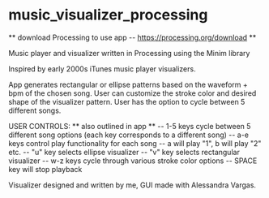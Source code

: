 # music_visualizer_processing

** download Processing to use app -- https://processing.org/download **

Music player and visualizer written in Processing using the Minim library

Inspired by early 2000s iTunes music player visualizers.

App generates rectangular or ellipse patterns based on the waveform + bpm of the chosen song. User can customize the stroke color and desired shape of the visualizer pattern. User has the option to cycle between 5 different songs.

USER CONTROLS:
** also outlined in app **
-- 1-5 keys cycle between 5 different song options (each key corresponds to a different song)
-- a-e keys control play functionality for each song -- a will play "1", b will play "2" etc.
-- "u" key selects ellipse visualizer
-- "v" key selects rectangular visualizer
-- w-z keys cycle through various stroke color options
-- SPACE key will stop playback

Visualizer designed and written by me, GUI made with Alessandra Vargas.
